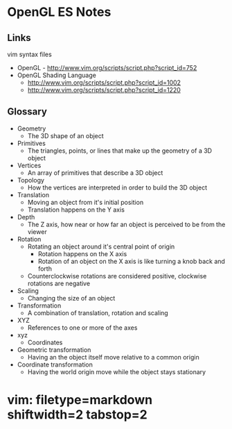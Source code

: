 # OpenGL ES Notes #

## Links ##
vim syntax files
- OpenGL - http://www.vim.org/scripts/script.php?script_id=752
- OpenGL Shading Language
  - http://www.vim.org/scripts/script.php?script_id=1002
  - http://www.vim.org/scripts/script.php?script_id=1220

## Glossary ##
- Geometry
  - The 3D shape of an object
- Primitives
  - The triangles, points, or lines that make up the geometry of a 3D object
- Vertices
  - An array of primitives that describe a 3D object
- Topology
  - How the vertices are interpreted in order to build the 3D object
- Translation
  - Moving an object from it's initial position
  - Translation happens on the Y axis
- Depth
  - The Z axis, how near or how far an object is perceived to be from the viewer
- Rotation
  - Rotating an object around it's central point of origin
    - Rotation happens on the X axis
    - Rotation of an object on the X axis is like turning a knob back and
      forth
  - Counterclockwise rotations are considered positive, clockwise rotations
    are negative
- Scaling
  - Changing the size of an object
- Transformation
  - A combination of translation, rotation and scaling
- XYZ 
  - References to one or more of the axes
- xyz
  - Coordinates
- Geometric transformation
  - Having an the object itself move relative to a common origin
- Coordinate transformation
  - Having the world origin move while the object stays stationary
# vim: filetype=markdown shiftwidth=2 tabstop=2
